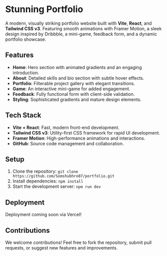 # Stunning Portfolio

A modern, visually striking portfolio website built with **Vite**, **React**, and **Tailwind CSS v3**. Featuring smooth animations with Framer Motion, a sleek design inspired by Dribbble, a mini-game, feedback form, and a dynamic portfolio showcase.

## Features
- **Home**: Hero section with animated gradients and an engaging introduction.
- **About**: Detailed skills and bio section with subtle hover effects.
- **Portfolio**: Filterable project gallery with elegant transitions.
- **Game**: An interactive mini-game for added engagement.
- **Feedback**: Fully functional form with client-side validation.
- **Styling**: Sophisticated gradients and mature design elements.

## Tech Stack
- **Vite + React**: Fast, modern front-end development.
- **Tailwind CSS v3**: Utility-first CSS framework for rapid UI development.
- **Framer Motion**: High-performance animations and interactions.
- **GitHub**: Source code management and collaboration.

## Setup
1. Clone the repository: `git clone https://github.com/Somshubhro07/portfolio.git`
2. Install dependencies: `npm install`
3. Start the development server: `npm run dev`

## Deployment
Deployment coming soon via Vercel!

## Contributions
We welcome contributions! Feel free to fork the repository, submit pull requests, or suggest new features and improvements.